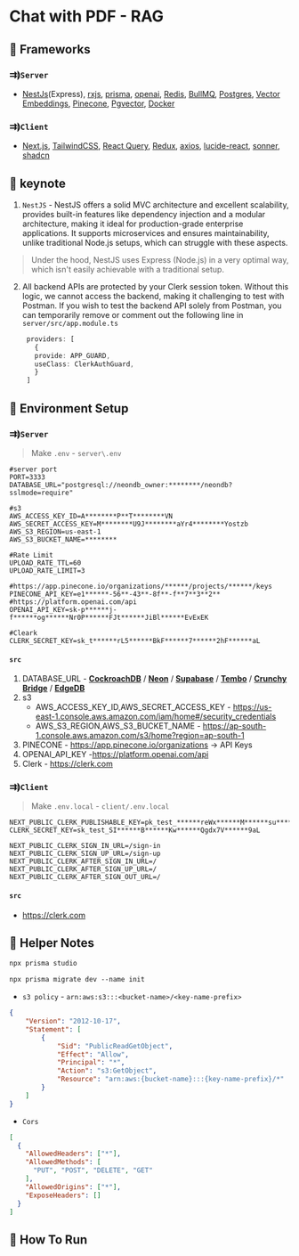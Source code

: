 # Chat with PDF - RAG
## 🔗 Frameworks
### ⇉⟭`Server`
- [NestJs](https://nestjs.com/)(Express), [rxjs](https://rxjs.dev/), [prisma](https://www.prisma.io/), [openai](https://beta.openai.com/), [Redis](https://redis.io/), [BullMQ](https://docs.bullmq.io/), [Postgres](https://www.postgresql.org/), [Vector Embeddings](https://docs.pinecone.io/docs/vector-embeddings), [Pinecone](https://www.pinecone.io/), [Pgvector](https://github.com/pgvector/pgvector), [Docker](https://www.docker.com/)

### ⇉⟭`Client`
- [Next.js](https://nextjs.org/), [TailwindCSS](https://tailwindcss.com/), [React Query](https://tanstack.com/query/v3/), [Redux](https://redux.js.org/), [axios](https://axios-http.com/), [lucide-react](https://lucide.dev/), [sonner](https://sonner.emilkowal.ski/), [shadcn](https://ui.shadcn.com/)
## 🔗 keynote
1. `NestJS` - NestJS offers a solid MVC architecture and excellent scalability, provides built-in features like dependency injection and a modular architecture, making it ideal for production-grade enterprise applications. It supports microservices and ensures maintainability, unlike traditional Node.js setups, which can struggle with these aspects.
> Under the hood, NestJS uses Express (Node.js) in a very optimal way, which isn't easily achievable with a traditional setup.

2. All backend APIs are protected by your Clerk session token. Without this logic, we cannot access the backend, making it challenging to test with Postman. If you wish to test the backend API solely from Postman, you can temporarily remove or comment out the following line in `server/src/app.module.ts`
   ```ts
    providers: [
      {
      provide: APP_GUARD,
      useClass: ClerkAuthGuard,
      }
    ]
   ```


## 🔗 Environment Setup
### ⇉⟭`Server`
> Make `.env` - `server\.env`
```dotenv
#server port
PORT=3333
DATABASE_URL="postgresql://neondb_owner:********/neondb?sslmode=require"

#s3
AWS_ACCESS_KEY_ID=A********P**T********VN
AWS_SECRET_ACCESS_KEY=M********U9J********aYr4********Yostzb
AWS_S3_REGION=us-east-1
AWS_S3_BUCKET_NAME=********

#Rate Limit
UPLOAD_RATE_TTL=60
UPLOAD_RATE_LIMIT=3

#https://app.pinecone.io/organizations/******/projects/******/keys
PINECONE_API_KEY=e1******-56**-43**-8f**-f**7**3**2**
#https://platform.openai.com/api
OPENAI_API_KEY=sk-p******j-f******og******Nr0P******FJt******JiBl******EvExEK

#Cleark
CLERK_SECRET_KEY=sk_t******rL5******BkF******7******2hF******aL
```
#### `src`

1. DATABASE_URL - [**CockroachDB**](https://www.cockroachlabs.com/) / [**Neon**](https://neon.tech/) / [**Supabase**](https://supabase.com/) / [**Tembo**](https://tembo.io/) / [**Crunchy Bridge**](https://www.crunchybridge.com/) / [**EdgeDB**](https://www.edgedb.com/)
2. s3
    - AWS_ACCESS_KEY_ID,AWS_SECRET_ACCESS_KEY - https://us-east-1.console.aws.amazon.com/iam/home#/security_credentials
    - AWS_S3_REGION,AWS_S3_BUCKET_NAME - https://ap-south-1.console.aws.amazon.com/s3/home?region=ap-south-1
3. PINECONE - https://app.pinecone.io/organizations -> API Keys
4. OPENAI_API_KEY -https://platform.openai.com/api
5. Clerk - https://clerk.com
### ⇉⟭`Client`
> Make `.env.local` - `client/.env.local`
```dotenv
NEXT_PUBLIC_CLERK_PUBLISHABLE_KEY=pk_test_******reWx******M******su******b3******uZG******A
CLERK_SECRET_KEY=sk_test_SI******B******Kw******Qgdx7V******9aL

NEXT_PUBLIC_CLERK_SIGN_IN_URL=/sign-in
NEXT_PUBLIC_CLERK_SIGN_UP_URL=/sign-up
NEXT_PUBLIC_CLERK_AFTER_SIGN_IN_URL=/
NEXT_PUBLIC_CLERK_AFTER_SIGN_UP_URL=/
NEXT_PUBLIC_CLERK_AFTER_SIGN_OUT_URL=/
```
#### `src`
- https://clerk.com


## 🔗 Helper Notes
```md
npx prisma studio

npx prisma migrate dev --name init
```
- `s3 policy` - `arn:aws:s3:::<bucket-name>/<key-name-prefix>`
```json
{
    "Version": "2012-10-17",
    "Statement": [
        {
            "Sid": "PublicReadGetObject",
            "Effect": "Allow",
            "Principal": "*",
            "Action": "s3:GetObject",
            "Resource": "arn:aws:{bucket-name}:::{key-name-prefix}/*"
        }
    ]
}
```
- `Cors`
```json
[
  {
    "AllowedHeaders": ["*"],
    "AllowedMethods": [
      "PUT", "POST", "DELETE", "GET"
    ],
    "AllowedOrigins": ["*"],
    "ExposeHeaders": []
  }
]
```

## 🔗 How To Run
